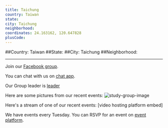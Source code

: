 ```yaml
---
title: Taichung
country: Taiwan
state: 
city: Taichung
neighborhood: 
coordinates: 24.163162, 120.647828
plusCode:
---
```


##Country: Taiwan
##State: 
##City: Taichung
##Neighborhood: 
*****
Join our [Facebook group](https://www.facebook.com/groups/free.code.camp.taichung.city).

You can chat with us on [chat app]().

Our Group leader is [leader]()

Here are some pictures from our recent events:
![study-group-image]()

Here's a stream of one of our recent events:
[video hosting platform embed]

We have events every Tuesday. You can RSVP for an event on [event platform]().
